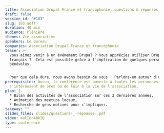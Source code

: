 ```yaml
---
title: Association Drupal France et francophonie, questions & réponses
draft: false
session_id: "#103"
slug: 103-adff
duration: 40 min
audience: Plénière
themes: Vie associative
speakers: Le bureau
companies: Association Drupal France et francophonie
teaser: >-
  Vous aimez venir à un événement Drupal ? Vous appréciez utiliser Drupal en
  français ?  Cela est possible grâce à l'implication de quelques personnes
  bénévoles. 


  Pour que cela dure, nous avons besoin de vous ! Parlons-en autour d'une table et nous répondrons à vos questions sur la vie de l'association.
prerequisites: Aucun, la conférence est ouverte à toutes les personnes qui
  s'intéressent de près ou de loin à la vie de l'association.
plan: |-
  * Bilan des activités de l’association sur ces 2 dernières années,
  * Animation des meetups locaux,
  * Recherche de gens motivés pour s'impliquer.
takeway: ""
slides_files: slides/questions-_-réponses-.pdf
video: malI8n4BkIQ
type: conference
---
```

